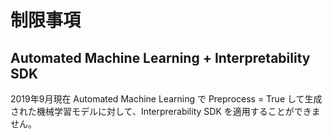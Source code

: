 # 制限事項

## Automated Machine Learning + Interpretability SDK

2019年9月現在 Automated Machine Learning で Preprocess = True して生成された機械学習モデルに対して、Interprerability SDK を適用することができません。

